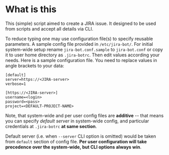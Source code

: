 # What is this

This (simple) script aimed to create a JIRA issue. It designed to be
used from scripts and accept all details via CLI.

To reduce typing one may use configuration file(s) to specify reusable
parameters. A sample config file provided in `/etc/jira-bot/`.
For initial system-wide setup rename `jira-bot.conf.sample` to `jira-bot.conf`
or copy it to user home directory as `.jira-botrc`. Then edit values according
your needs. Here is a sample configuration file. You need to replace values in
angle brackets to your data:


    [default]
    server=https://<JIRA-server>
    verbose=1

    [https://<JIRA-server>]
    username=<login>
    password=<pass>
    project=<DEFAULT-PROJECT-NAME>

Note, that system-wide and per user config files are **additive** -- that means
you can specify _default server_ in system-wide config, and particular credentials
at `.jira-botrc` **at same section**.

Default server (i.e. when `--server` CLI option is omitted) would be taken from
`default` section of config file. **Per user configuration will take precedence
over the system-wide, but CLI options always win**.

